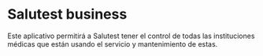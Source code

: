 # Salutest business
Este aplicativo permitirá a Salutest tener el control de todas las instituciones médicas que están usando el servicio y mantenimiento de estas.

